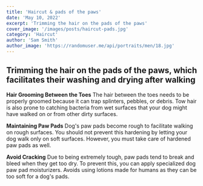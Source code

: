 ```yaml
---
title: 'Haircut & pads of the paws'
date: 'May 10, 2022'
excerpt: 'Trimming the hair on the pads of the paws'
cover_image: '/images/posts/haircut-pads.jpg'
category: 'Haircut'
author: 'Sam Smith'
author_image: 'https://randomuser.me/api/portraits/men/18.jpg'
---
```

## Trimming the hair on the pads of the paws, which facilitates their washing and drying after walking

**Hair Grooming Between the Toes**
The hair between the toes needs to be properly groomed because it can trap splinters, pebbles, or debris. Tow hair is also prone to catching bacteria from wet surfaces that your dog might have walked on or from other dirty surfaces.

**Maintaining Paw Pads**
Dog's paw pads become rough to facilitate walking on rough surfaces. You should not prevent this hardening by letting your dog walk only on soft surfaces. However, you must take care of hardened paw pads as well.

**Avoid Cracking**
Due to being extremely tough, paw pads tend to break and bleed when they get too dry. To prevent this, you can apply specialized dog paw pad moisturizers. Avoids using lotions made for humans as they can be too soft for a dog's pads.